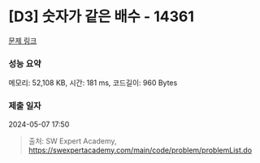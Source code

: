 # [D3] 숫자가 같은 배수 - 14361 

[문제 링크](https://swexpertacademy.com/main/code/problem/problemDetail.do?contestProbId=AYCnY9Kqu6YDFARx) 

### 성능 요약

메모리: 52,108 KB, 시간: 181 ms, 코드길이: 960 Bytes

### 제출 일자

2024-05-07 17:50



> 출처: SW Expert Academy, https://swexpertacademy.com/main/code/problem/problemList.do